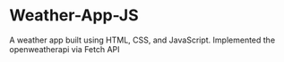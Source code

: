 # Weather-App-JS
A weather app built using HTML, CSS, and JavaScript.
Implemented the openweatherapi via Fetch API
